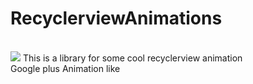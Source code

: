 # RecyclerviewAnimations
<br/>[![](https://jitpack.io/v/mrabelwahed/RecyclerviewAnimations.svg)](https://jitpack.io/#mrabelwahed/RecyclerviewAnimations)
This is a library for some cool recyclerview animation
<br/>
Google plus Animation like

